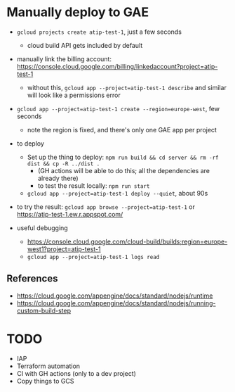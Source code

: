 # Manually deploy to GAE

- `gcloud projects create atip-test-1`, just a few seconds
	- cloud build API gets included by default
- manually link the billing account: <https://console.cloud.google.com/billing/linkedaccount?project=atip-test-1>
	- without this, `gcloud app --project=atip-test-1 describe` and similar will look like a permissions error

- `gcloud app --project=atip-test-1 create --region=europe-west`, few seconds
	- note the region is fixed, and there's only one GAE app per project

- to deploy
	- Set up the thing to deploy: `npm run build && cd server && rm -rf dist && cp -R ../dist .`
		- (GH actions will be able to do this; all the dependencies are already there)
		- to test the result locally: `npm run start`
	- `gcloud app --project=atip-test-1 deploy --quiet`, about 90s

- to try the result: `gcloud app browse --project=atip-test-1` or <https://atip-test-1.ew.r.appspot.com/>

- useful debugging
	- <https://console.cloud.google.com/cloud-build/builds;region=europe-west1?project=atip-test-1>
	- `gcloud app --project=atip-test-1 logs read`

## References

- <https://cloud.google.com/appengine/docs/standard/nodejs/runtime>
- <https://cloud.google.com/appengine/docs/standard/nodejs/running-custom-build-step>

# TODO

- IAP
- Terraform automation
- CI with GH actions (only to a dev project)
- Copy things to GCS
